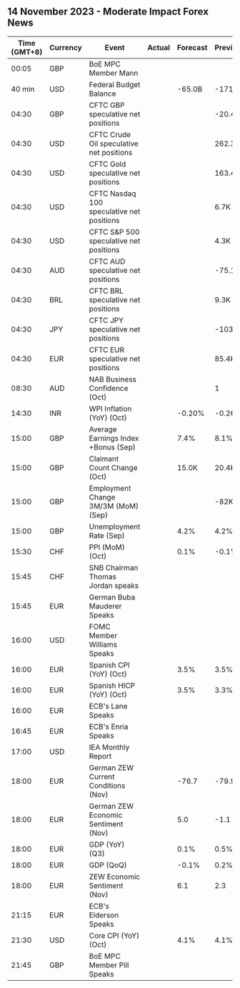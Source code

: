 ## 14 November 2023 - Moderate Impact Forex News

| Time (GMT+8) | Currency | Event | Actual | Forecast | Previous |
|------|----------|-------|--------|----------|----------|
| 00:05 | GBP | BoE MPC Member Mann |  |  |  |
| 40 min | USD | Federal Budget Balance |  | -65.0B | -171.0B |
| 04:30 | GBP | CFTC GBP speculative net positions |  |  | -20.4K |
| 04:30 | USD | CFTC Crude Oil speculative net positions |  |  | 262.3K |
| 04:30 | USD | CFTC Gold speculative net positions |  |  | 163.4K |
| 04:30 | USD | CFTC Nasdaq 100 speculative net positions |  |  | 6.7K |
| 04:30 | USD | CFTC S&P 500 speculative net positions |  |  | 4.3K |
| 04:30 | AUD | CFTC AUD speculative net positions |  |  | -75.1K |
| 04:30 | BRL | CFTC BRL speculative net positions |  |  | 9.3K |
| 04:30 | JPY | CFTC JPY speculative net positions |  |  | -103.8K |
| 04:30 | EUR | CFTC EUR speculative net positions |  |  | 85.4K |
| 08:30 | AUD | NAB Business Confidence (Oct) |  |  | 1 |
| 14:30 | INR | WPI Inflation (YoY) (Oct) |  | -0.20% | -0.26% |
| 15:00 | GBP | Average Earnings Index +Bonus (Sep) |  | 7.4% | 8.1% |
| 15:00 | GBP | Claimant Count Change (Oct) |  | 15.0K | 20.4K |
| 15:00 | GBP | Employment Change 3M/3M (MoM) (Sep) |  |  | -82K |
| 15:00 | GBP | Unemployment Rate (Sep) |  | 4.2% | 4.2% |
| 15:30 | CHF | PPI (MoM) (Oct) |  | 0.1% | -0.1% |
| 15:45 | CHF | SNB Chairman Thomas Jordan speaks |  |  |  |
| 15:45 | EUR | German Buba Mauderer Speaks |  |  |  |
| 16:00 | USD | FOMC Member Williams Speaks |  |  |  |
| 16:00 | EUR | Spanish CPI (YoY) (Oct) |  | 3.5% | 3.5% |
| 16:00 | EUR | Spanish HICP (YoY) (Oct) |  | 3.5% | 3.3% |
| 16:00 | EUR | ECB's Lane Speaks |  |  |  |
| 16:45 | EUR | ECB's Enria Speaks |  |  |  |
| 17:00 | USD | IEA Monthly Report |  |  |  |
| 18:00 | EUR | German ZEW Current Conditions (Nov) |  | -76.7 | -79.9 |
| 18:00 | EUR | German ZEW Economic Sentiment (Nov) |  | 5.0 | -1.1 |
| 18:00 | EUR | GDP (YoY) (Q3) |  | 0.1% | 0.5% |
| 18:00 | EUR | GDP (QoQ) |  | -0.1% | 0.2% |
| 18:00 | EUR | ZEW Economic Sentiment (Nov) |  | 6.1 | 2.3 |
| 21:15 | EUR | ECB's Elderson Speaks |  |  |  |
| 21:30 | USD | Core CPI (YoY) (Oct) |  | 4.1% | 4.1% |
| 21:45 | GBP | BoE MPC Member Pill Speaks |  |  |  |
